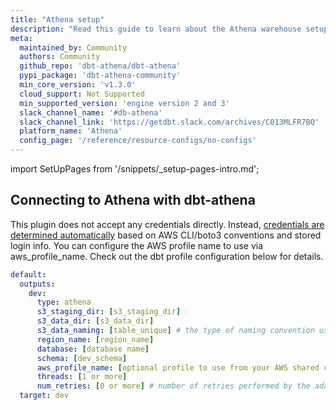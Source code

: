 ```yaml
---
title: "Athena setup"
description: "Read this guide to learn about the Athena warehouse setup in dbt."
meta:
  maintained_by: Community
  authors: Community
  github_repo: 'dbt-athena/dbt-athena'
  pypi_package: 'dbt-athena-community'
  min_core_version: 'v1.3.0'
  cloud_support: Not Supported
  min_supported_version: 'engine version 2 and 3'
  slack_channel_name: '#db-athena'
  slack_channel_link: 'https://getdbt.slack.com/archives/C013MLFR7BQ'
  platform_name: 'Athena'
  config_page: '/reference/resource-configs/no-configs'
---
```


<!--The following code uses a component and the built-in docusaurus markdown partials file, which contains reusable content assigned in the meta frontmatter. For this page, the partial file is _setup-pages-intro.md. You have to include the 'import' code and then assign the component as needed.  -->

import SetUpPages from '/snippets/_setup-pages-intro.md';

<SetUpPages meta={frontMatter.meta} />

## Connecting to Athena with dbt-athena

This plugin does not accept any credentials directly. Instead, [credentials are determined automatically](https://boto3.amazonaws.com/v1/documentation/api/latest/guide/credentials.html) based on AWS CLI/boto3 conventions and stored login info. You can configure the AWS profile name to use via aws_profile_name. Check out the dbt profile configuration below for details.

<File name='~/.dbt/profiles.yml'>

```yaml
default:
  outputs:
    dev:
      type: athena
      s3_staging_dir: [s3_staging_dir]
      s3_data_dir: [s3_data_dir]
      s3_data_naming: [table_unique] # the type of naming convention used when writing to S3
      region_name: [region_name]
      database: [database name]
      schema: [dev_schema]
      aws_profile_name: [optional profile to use from your AWS shared credentials file.]
      threads: [1 or more]
      num_retries: [0 or more] # number of retries performed by the adapter. Defaults to 5
  target: dev
```

</File>
